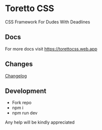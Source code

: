 # Toretto CSS
CSS Framework For Dudes With Deadlines

## Docs
For more docs visit https://torettocss.web.app

## Changes
[Changelog](CHANGELOG.MD)

## Development
- Fork repo
- npm i
- npm run dev

Any help will be kindly appreciated